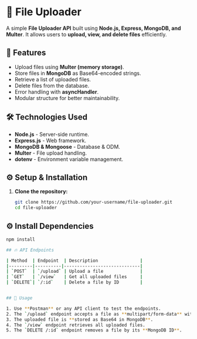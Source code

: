 # 📂 File Uploader

A simple **File Uploader API** built using **Node.js, Express, MongoDB, and Multer**. It allows users to **upload, view, and delete files** efficiently.

## 🚀 Features

- Upload files using **Multer (memory storage)**.
- Store files in **MongoDB** as Base64-encoded strings.
- Retrieve a list of uploaded files.
- Delete files from the database.
- Error handling with **asyncHandler**.
- Modular structure for better maintainability.

## 🛠 Technologies Used

- **Node.js** - Server-side runtime.
- **Express.js** - Web framework.
- **MongoDB & Mongoose** - Database & ODM.
- **Multer** - File upload handling.
- **dotenv** - Environment variable management.

## ⚙️ Setup & Installation

1. **Clone the repository:**
   ```sh
   git clone https://github.com/your-username/file-uploader.git
   cd file-uploader

## ⚙️ Install Dependencies

```sh
npm install

## 🔥 API Endpoints

| Method  | Endpoint  | Description                |
|---------|----------|-----------------------------|
| `POST`  | `/upload` | Upload a file              |
| `GET`   | `/view`   | Get all uploaded files     |
| `DELETE`| `/:id`    | Delete a file by ID        |


## 📌 Usage

1. Use **Postman** or any API client to test the endpoints.
2. The `/upload` endpoint accepts a file as **multipart/form-data** with the key `"file"`.
3. The uploaded file is **stored as Base64 in MongoDB**.
4. The `/view` endpoint retrieves all uploaded files.
5. The `DELETE /:id` endpoint removes a file by its **MongoDB ID**.
